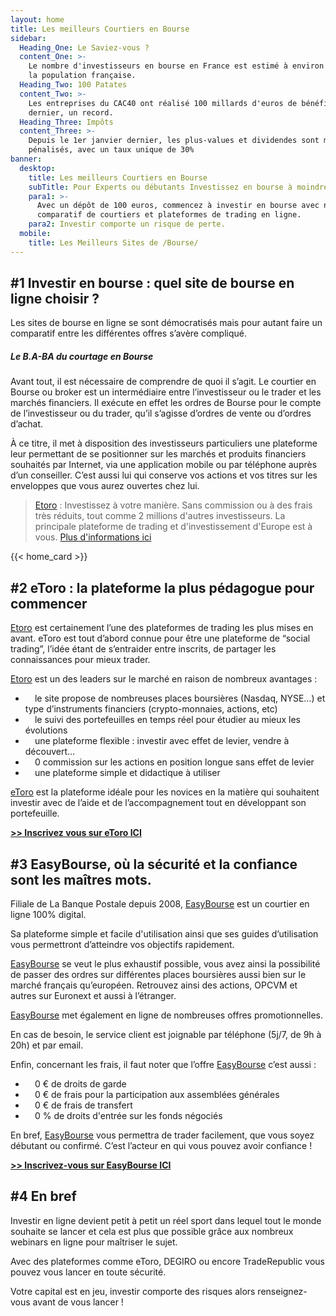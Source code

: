 ```yaml
---
layout: home
title: Les meilleurs Courtiers en Bourse
sidebar:
  Heading_One: Le Saviez-vous ?
  content_One: >-
    Le nombre d'investisseurs en bourse en France est estimé à environ 10 % de
    la population française.
  Heading_Two: 100 Patates
  content_Two: >-
    Les entreprises du CAC40 ont réalisé 100 millards d'euros de bénéfices l'an
    dernier, un record.
  Heading_Three: Impôts
  content_Three: >-
    Depuis le 1er janvier dernier, les plus-values et dividendes sont moins
    pénalisés, avec un taux unique de 30%
banner:
  desktop:
    title: Les meilleurs Courtiers en Bourse
    subTitle: Pour Experts ou débutants Investissez en bourse à moindre Frais !
    para1: >-
      Avec un dépôt de 100 euros, commencez à investir en bourse avec notre
      comparatif de courtiers et plateformes de trading en ligne.
    para2: Investir comporte un risque de perte.
  mobile:
    title: Les Meilleurs Sites de /Bourse/
---
```

## \#1 Investir en bourse : quel site de bourse en ligne choisir ?

Les sites de bourse en ligne se sont démocratisés mais pour autant faire un comparatif entre les différentes offres s’avère compliqué.

##### Le B.A-BA du courtage en Bourse

Avant tout, il est nécessaire de comprendre de quoi il s’agit. Le courtier en Bourse ou broker est un intermédiaire entre l’investisseur ou le trader et les marchés financiers. Il exécute en effet les ordres de Bourse pour le compte de l’investisseur ou du trader, qu’il s’agisse d’ordres de vente ou d’ordres d’achat.

À ce titre, il met à disposition des investisseurs particuliers une plateforme leur permettant de se positionner sur les marchés et produits financiers souhaités par Internet, via une application mobile ou par téléphone auprès d’un conseiller. C’est aussi lui qui conserve vos actions et vos titres sur les enveloppes que vous aurez ouvertes chez lui.

> [Etoro](http://c.bst-offer.com/aff_c?offer_id=776&amp;aff_id=1054&amp;source=&amp;aff_sub=&amp;aff_sub3=IndexText) : Investissez à votre manière. Sans commission ou à des frais très réduits, tout comme 2 millions d'autres investisseurs. La principale plateforme de trading et d'investissement d'Europe est à vous. [Plus d'informations ici](http://c.bst-offer.com/aff_c?offer_id=776&amp;aff_id=1054&amp;source=&amp;aff_sub=&amp;aff_sub3=IndexText)

{{< home_card >}}

## \#2 eToro : la plateforme la plus pédagogue pour commencer

[Etoro](http://c.bst-offer.com/aff_c?offer_id=776&amp;aff_id=1054&amp;source=&amp;aff_sub=&amp;aff_sub2=text) est certainement l’une des plateformes de trading les plus mises en avant. eToro est tout d’abord connue pour être une plateforme de “social trading”, l’idée étant de s’entraider entre inscrits, de partager les connaissances pour mieux trader.

[Etoro](http://c.bst-offer.com/aff_c?offer_id=776&amp;aff_id=1054&amp;source=&amp;aff_sub=&amp;aff_sub2=text) est un des leaders sur le marché en raison de nombreux avantages :

* &nbsp;**&nbsp;**&nbsp; le site propose de nombreuses places boursières (Nasdaq, NYSE…) et type d’instruments financiers (crypto-monnaies, actions, etc)
* &nbsp;**&nbsp;**&nbsp; le suivi des portefeuilles en temps réel pour étudier au mieux les évolutions
* &nbsp;**&nbsp;**&nbsp; une plateforme flexible : investir avec effet de levier, vendre à découvert…
* &nbsp;**&nbsp;**&nbsp; 0 commission sur les actions en position longue sans effet de levier
* &nbsp;**&nbsp;**&nbsp; une plateforme simple et didactique à utiliser

[eToro](http://c.bst-offer.com/aff_c?offer_id=776&amp;aff_id=1054&amp;source=&amp;aff_sub=&amp;aff_sub2=text) est la plateforme idéale pour les novices en la matière qui souhaitent investir avec de l’aide et de l’accompagnement tout en développant son portefeuille.

**[&gt;&gt; Inscrivez vous sur eToro ICI](http://c.bst-offer.com/aff_c?offer_id=776&amp;aff_id=1054&amp;source=&amp;aff_sub=&amp;aff_sub2=text)**

## \#3 EasyBourse, où la sécurité et la confiance sont les maîtres mots.

Filiale de La Banque Postale depuis 2008, [EasyBourse](http://www.filaduto.com/aff_c?offer_id=792&amp;aff_id=1054&amp;source=&amp;aff_sub=&amp;aff_sub2=text) est un courtier en ligne 100% digital.

Sa plateforme simple et facile d'utilisation ainsi que ses guides d’utilisation vous permettront d’atteindre vos objectifs rapidement.

[EasyBourse](http://www.filaduto.com/aff_c?offer_id=792&amp;aff_id=1054&amp;source=&amp;aff_sub=&amp;aff_sub2=text) se veut le plus exhaustif possible, vous avez ainsi la possibilité de passer des ordres sur différentes places boursières aussi bien sur le marché français qu’européen. Retrouvez ainsi des actions, OPCVM et autres sur Euronext et aussi à l’étranger.

[EasyBourse](http://www.filaduto.com/aff_c?offer_id=792&amp;aff_id=1054&amp;source=&amp;aff_sub=&amp;aff_sub2=text) met également en ligne de nombreuses offres promotionnelles.

En cas de besoin, le service client est joignable par téléphone (5j/7, de 9h à 20h) et par email.

Enfin, concernant les frais, il faut noter que l’offre [EasyBourse](http://www.filaduto.com/aff_c?offer_id=792&amp;aff_id=1054&amp;source=&amp;aff_sub=&amp;aff_sub2=text) c’est aussi :

* &nbsp;**&nbsp;**&nbsp; 0 € de droits de garde
* &nbsp;**&nbsp;**&nbsp; 0 € de frais pour la participation aux assemblées générales
* &nbsp;**&nbsp;**&nbsp; 0 € de frais de transfert
* &nbsp;**&nbsp;**&nbsp; 0 % de droits d'entrée sur les fonds négociés

En bref, [EasyBourse](http://www.filaduto.com/aff_c?offer_id=792&amp;aff_id=1054&amp;source=&amp;aff_sub=&amp;aff_sub2=text) vous permettra de trader facilement, que vous soyez débutant ou confirmé. C’est l’acteur en qui vous pouvez avoir confiance !

**[&gt;&gt; Inscrivez-vous sur EasyBourse ICI](http://www.filaduto.com/aff_c?offer_id=792&amp;aff_id=1054&amp;source=&amp;aff_sub=&amp;aff_sub2=text)**

## \#4 En bref

Investir en ligne devient petit à petit un réel sport dans lequel tout le monde souhaite se lancer et cela est plus que possible grâce aux nombreux webinars en ligne pour maîtriser le sujet.

Avec des plateformes comme eToro, DEGIRO ou encore TradeRepublic vous pouvez vous lancer en toute sécurité.

Votre capital est en jeu, investir comporte des risques alors renseignez-vous avant de vous lancer !
